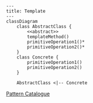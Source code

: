 ```mermaid
---
title: Template
---
classDiagram
    class AbstractClass {
        <<abstract>>
        templateMethod()
        primitiveOperation1()*
        primitiveOperation2()*
    }
    class Concrete {
        primitiveOperation1()
        primitiveOperation2()
    }
    
    AbstractClass <|-- Concrete
```

[Pattern Catalogue](../../Catalogue.md)